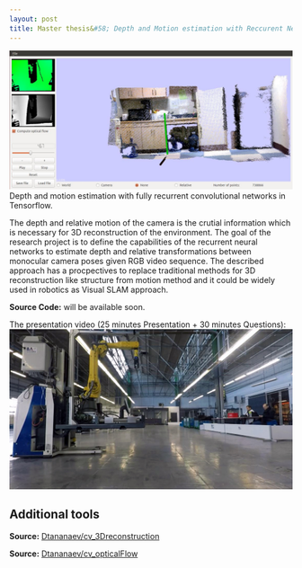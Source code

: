 ```yaml
---
layout: post
title: Master thesis&#58; Depth and Motion estimation with Reccurent Networks 
---
```

<img src="https://github.com/Dtananaev/Dtananaev.github.io/raw/master/images/3dreconstruction/sun3Dviz.JPG" class="teaser-img"/>
Depth and motion estimation with fully recurrent convolutional networks in Tensorflow.

The depth and relative motion of the camera is the crutial information which is necessary for 3D reconstruction of the environment. The goal of the research project is to define the capabilities of the recurrent neural networks to estimate depth and relative transformations between monocular camera poses given RGB video sequence. The described approach has a procpectives to replace traditional methods for 3D reconstruction like structure from motion method and it could be widely used in robotics as Visual SLAM approach.

**Source Code:**  will be available soon.


The presentation video (25 minutes Presentation + 30 minutes Questions):
[![presentation](https://github.com/Dtananaev/Dtananaev.github.io/raw/master/images/stamina/stamina_test.JPG)](https://youtu.be/1cAmA-53GdI?list=UU6RAWD2yK1fHbjIhTs3oVEw)


## Additional tools 

**Source:** [Dtananaev/cv_3Dreconstruction](https://github.com/Dtananaev/cv_3Dreconstruction)

**Source:** [Dtananaev/cv_opticalFlow](https://github.com/Dtananaev/cv_opticalFlow)

